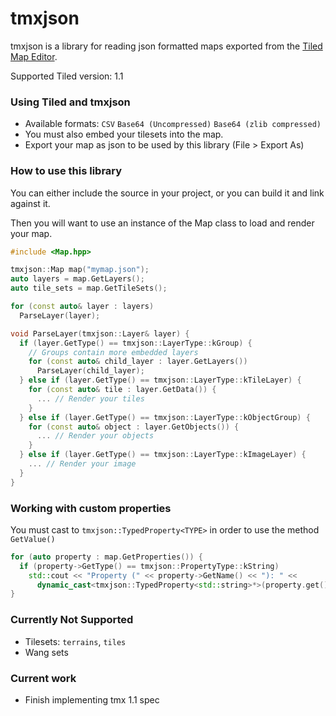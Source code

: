 # tmxjson

tmxjson is a library for reading json formatted maps exported from the [Tiled Map Editor](http://www.mapeditor.org/).

Supported Tiled version: 1.1

### Using Tiled and tmxjson
- Available formats: `CSV` `Base64 (Uncompressed)` `Base64 (zlib compressed)`
- You must also embed your tilesets into the map.
- Export your map as json to be used by this library (File > Export As)

### How to use this library
You can either include the source in your project, or you can build it and link against it.

Then you will want to use an instance of the Map class to load and render your map.

```CPP
#include <Map.hpp>

tmxjson::Map map("mymap.json");
auto layers = map.GetLayers();
auto tile_sets = map.GetTileSets();

for (const auto& layer : layers)
  ParseLayer(layer);

void ParseLayer(tmxjson::Layer& layer) {
  if (layer.GetType() == tmxjson::LayerType::kGroup) {
    // Groups contain more embedded layers
    for (const auto& child_layer : layer.GetLayers())
      ParseLayer(child_layer);
  } else if (layer.GetType() == tmxjson::LayerType::kTileLayer) {
    for (const auto& tile : layer.GetData()) {
      ... // Render your tiles
    }
  } else if (layer.GetType() == tmxjson::LayerType::kObjectGroup) {
    for (const auto& object : layer.GetObjects()) {
      ... // Render your objects
    }
  } else if (layer.GetType() == tmxjson::LayerType::kImageLayer) {
    ... // Render your image
  }
}
```

### Working with custom properties

You must cast to `tmxjson::TypedProperty<TYPE>` in order to use the method `GetValue()`

```CPP
for (auto property : map.GetProperties()) {
  if (property->GetType() == tmxjson::PropertyType::kString)
    std::cout << "Property (" << property->GetName() << "): " <<
      dynamic_cast<tmxjson::TypedProperty<std::string>*>(property.get())->GetValue() << std::endl;
}
```

### Currently Not Supported
- Tilesets: `terrains`, `tiles`
- Wang sets

### Current work
- Finish implementing tmx 1.1 spec
